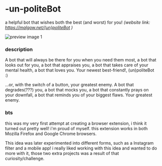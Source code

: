 # -un-politeBot
a helpful bot that wishes both the best (and worst) for you!
_(website link: https://malgow.net/(un)politeBot )_

![preview image 1](https://malgow.net/images/carousel/(u)pb%20carousel/upb2.PNG)


### description
A bot that will always be there for you when you need them most, a bot that looks out for you, a bot that appraises you, a bot that takes care of your mental health, a bot that loves you. Your newest best-friend!, (un)politeBot :)

...or, with the switch of a button, your greatest enemy. A bot that degrades(???) you, a bot that mocks you, a bot that constantly prays on your downfall, a bot that reminds you of your biggest flaws. Your greatest enemy.

### bts
this was my very first attempt at creating a browser extension, i think it turned out pretty well! i'm proud of myself. this extension works in both Mozilla Firefox and Google Chrome browsers.

This idea was later experimented into different forms, such as a Instagram filter and a mobile app! i really liked working with this idea and wanted to do more with it, those two extra projects was a result of that curiosity/challenge.
